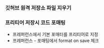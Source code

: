 ### 깃허브 원격 저장소 파일 지우기

### 프리티어 저장시 코드 포매팅

- 프레퍼런스에서 기본 포매터를 프리티어로 지정
- 프레퍼런스 - 포매팅에서 format on save 체크
